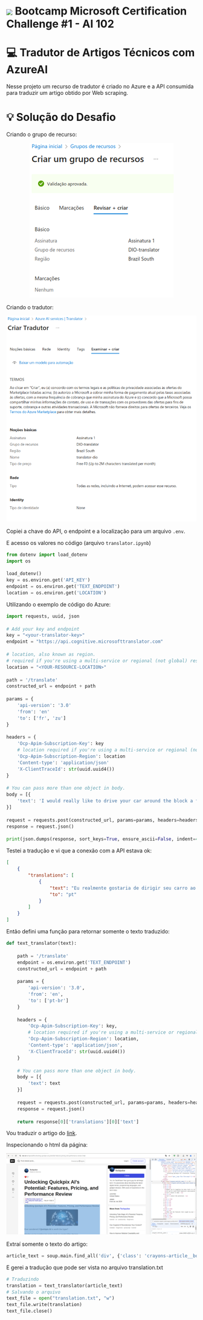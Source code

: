 <h1>
<a href="https://www.dio.me/">
     <img align="center" width="40px" src="https://hermes.digitalinnovation.one/assets/diome/logo-minimized.png"></a>
    <span>Bootcamp Microsoft Certification Challenge #1 - AI 102</span>
</h1>


# :computer: Tradutor de Artigos Técnicos com AzureAI

Nesse projeto um recurso de tradutor é criado no Azure e a API consumida para traduzir um artigo obtido por Web scraping. 


# :bulb: Solução do Desafio

Criando o grupo de recurso:

<p align=center>
<img src="images/criar_grupo.png">
</p>

Criando o tradutor:

<p align=center>
<img src="images/criar_tradutor.png">
</p>

Copiei a chave do API, o endpoint e a localização para um arquivo `.env`.

E acesso os valores no código (arquivo `translator.ipynb`)

```python
from dotenv import load_dotenv
import os

load_dotenv()
key = os.environ.get('API_KEY')
endpoint = os.environ.get('TEXT_ENDPOINT')
location = os.environ.get('LOCATION')
```

Utilizando o exemplo de código do Azure:

```python
import requests, uuid, json

# Add your key and endpoint
key = "<your-translator-key>"
endpoint = "https://api.cognitive.microsofttranslator.com"

# location, also known as region.
# required if you're using a multi-service or regional (not global) resource. It can be found in the Azure portal on the Keys and Endpoint page.
location = "<YOUR-RESOURCE-LOCATION>"

path = '/translate'
constructed_url = endpoint + path

params = {
    'api-version': '3.0'
    'from': 'en'
    'to': ['fr', 'zu']
}

headers = {
    'Ocp-Apim-Subscription-Key': key
    # location required if you're using a multi-service or regional (not global) resource.
    'Ocp-Apim-Subscription-Region': location
    'Content-type': 'application/json'
    'X-ClientTraceId': str(uuid.uuid4())
}

# You can pass more than one object in body.
body = [{
    'text': 'I would really like to drive your car around the block a few times!'
}]

request = requests.post(constructed_url, params=params, headers=headers, json=body)
response = request.json()

print(json.dumps(response, sort_keys=True, ensure_ascii=False, indent=4, separators=(',', ': ')))
```
Testei a tradução e vi que a conexão com a API estava ok:

```json
[
    {
        "translations": [
            {
                "text": "Eu realmente gostaria de dirigir seu carro ao redor do quarteirão algumas vezes!",
                "to": "pt"
            }
        ]
    }
]
```

Então defini uma função para retornar somente o texto traduzido:

```python
def text_translator(text):
    
    path = '/translate'
    endpoint = os.environ.get('TEXT_ENDPOINT')
    constructed_url = endpoint + path

    params = {
        'api-version': '3.0',
        'from': 'en',
        'to': ['pt-br']
    }

    headers = {
        'Ocp-Apim-Subscription-Key': key,
        # location required if you're using a multi-service or regional (not global) resource.
        'Ocp-Apim-Subscription-Region': location,
        'Content-type': 'application/json',
        'X-ClientTraceId': str(uuid.uuid4())
    }

    # You can pass more than one object in body.
    body = [{
        'text': text
    }]

    request = requests.post(constructed_url, params=params, headers=headers, json=body)
    response = request.json()

    return response[0]['translations'][0]['text']
```

Vou traduzir o artigo do [link](https://dev.to/techpulse55/unlocking-quickpix-ais-potential-features-pricing-and-performance-review-3mjk).

Inspecionando o html da página:

<p align=center>
<img src="images/inpecionar_html.png">
</p>

Extraí somente o texto do artigo:

```python
article_text = soup.main.find_all('div', {'class': 'crayons-article__body'})[0].text
```

E gerei a tradução que pode ser vista no arquivo translation.txt

```python
# Traduzindo
translation = text_translator(article_text)
# Salvando o arquivo
text_file = open("translation.txt", "w")
text_file.write(translation)
text_file.close()
```